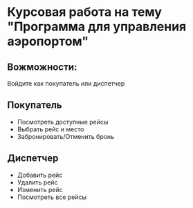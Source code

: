 # Курсовая работа на тему "Программа для управления аэропортом"
## Вожможности:

Войдите как покупатель или диспетчер

## Покупатель
- Посмотреть доступные рейсы
- Выбрать рейс и место
- Забронировать/Отменить бронь

## Диспетчер
- Добавить рейс
- Удалить рейс
- Изменить рейс
- Посмотреть все рейсы
